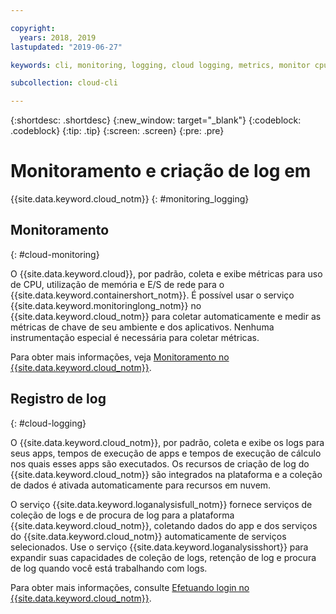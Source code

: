 ```yaml
---

copyright:
  years: 2018, 2019
lastupdated: "2019-06-27"

keywords: cli, monitoring, logging, cloud logging, metrics, monitor cpu, monitor usage, memory utilization, runtime logging

subcollection: cloud-cli

---
```


{:shortdesc: .shortdesc}
{:new_window: target="_blank"}
{:codeblock: .codeblock}
{:tip: .tip}
{:screen: .screen}
{:pre: .pre}

# Monitoramento e criação de log em
{{site.data.keyword.cloud_notm}}
{: #monitoring_logging}

## Monitoramento
{: #cloud-monitoring}

O {{site.data.keyword.cloud}}, por padrão, coleta e exibe métricas para uso de CPU, utilização de memória e E/S de rede para o {{site.data.keyword.containershort_notm}}. É possível usar o serviço {{site.data.keyword.monitoringlong_notm}} no {{site.data.keyword.cloud_notm}} para coletar automaticamente e medir as métricas de chave de seu ambiente e dos aplicativos. Nenhuma instrumentação especial é necessária para coletar métricas.

Para obter mais informações, veja [Monitoramento no {{site.data.keyword.cloud_notm}}](/docs/services/cloud-monitoring?topic=cloud-monitoring-monitoring_ov#monitoring_ov).

## Registro de log
{: #cloud-logging}

O {{site.data.keyword.cloud_notm}}, por padrão, coleta e exibe os logs para seus apps, tempos de execução de apps e tempos de execução de cálculo nos quais esses apps são executados. Os recursos de criação de log do {{site.data.keyword.cloud_notm}} são integrados na plataforma e a coleção de dados é ativada automaticamente para recursos em nuvem. 

O serviço {{site.data.keyword.loganalysisfull_notm}} fornece serviços de coleção de logs e de procura de log para a plataforma {{site.data.keyword.cloud_notm}}, coletando dados do app e dos serviços do {{site.data.keyword.cloud_notm}} automaticamente de serviços selecionados. Use o serviço {{site.data.keyword.loganalysisshort}} para expandir suas capacidades de coleção de logs, retenção de log e procura de log quando você está trabalhando com logs.

Para obter mais informações, consulte [Efetuando login no {{site.data.keyword.cloud_notm}}](/docs/services/Log-Analysis-with-LogDNA?topic=LogDNA-getting-started#getting-started).
